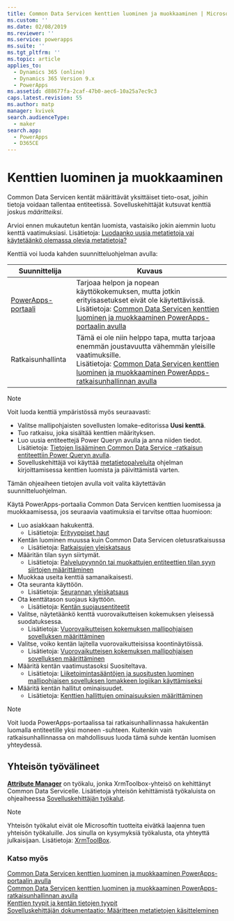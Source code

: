 ```yaml
---
title: Common Data Servicen kenttien luominen ja muokkaaminen | MicrosoftDocs
ms.custom: ''
ms.date: 02/08/2019
ms.reviewer: ''
ms.service: powerapps
ms.suite: ''
ms.tgt_pltfrm: ''
ms.topic: article
applies_to:
  - Dynamics 365 (online)
  - Dynamics 365 Version 9.x
  - PowerApps
ms.assetid: d88677fa-2caf-47b0-aec6-10a25a7ec9c3
caps.latest.revision: 55
ms.author: matp
manager: kvivek
search.audienceType:
  - maker
search.app:
  - PowerApps
  - D365CE
---
```

# <a name="how-to-create-and-edit-fields"></a>Kenttien luominen ja muokkaaminen

Common Data Servicen kentät määrittävät yksittäiset tieto-osat, joihin tietoja voidaan tallentaa entiteetissä. Sovelluskehittäjät kutsuvat kenttiä joskus *määritteiksi*. 
  
Arvioi ennen mukautetun kentän luomista, vastaisiko jokin aiemmin luotu kenttä vaatimuksiasi. Lisätietoja: [Luodaanko uusia metatietoja vai käytetäänkö olemassa olevia metatietoja?](create-edit-metadata.md#create-new-metadata-or-use-existing-metadata)

Kenttiä voi luoda kahden suunnitteluohjelman avulla:

|Suunnittelija| Kuvaus|
|--|--|
|[PowerApps-portaali](https://web.powerapps.com/?utm_source=padocs&utm_medium=linkinadoc&utm_campaign=referralsfromdoc)|Tarjoaa helpon ja nopean käyttökokemuksen, mutta jotkin erityisasetukset eivät ole käytettävissä.<br />Lisätietoja: [Common Data Servicen kenttien luominen ja muokkaaminen PowerApps-portaalin avulla](create-edit-field-portal.md)|
|Ratkaisunhallinta|Tämä ei ole niin helppo tapa, mutta tarjoaa enemmän joustavuutta vähemmän yleisille vaatimuksille.<br />Lisätietoja: [Common Data Servicen kenttien luominen ja muokkaaminen PowerApps-ratkaisunhallinnan avulla](create-edit-field-solution-explorer.md) |

> [!NOTE]
> Voit luoda kenttiä ympäristössä myös seuraavasti:
> - Valitse mallipohjaisten sovellusten lomake-editorissa **Uusi kenttä**.
> - Tuo ratkaisu, joka sisältää kenttien määrityksen.
> - Luo uusia entiteettejä Power Queryn avulla ja anna niiden tiedot.<br />Lisätietoja: [Tietojen lisääminen Common Data Service -ratkaisun entiteettiin Power Queryn avulla](/powerapps/maker/common-data-service/data-platform-cds-newentity-pq).
> - Sovelluskehittäjä voi käyttää [metatietopalveluita](/powerapps/developer/common-data-service/use-web-services#metadata-services) ohjelman kirjoittamisessa kenttien luomista ja päivittämistä varten.

Tämän ohjeaiheen tietojen avulla voit valita käytettävän suunnitteluohjelman. 

Käytä PowerApps-portaalia Common Data Servicen kenttien luomisessa ja muokkaamisessa, jos seuraavia vaatimuksia ei tarvitse ottaa huomioon:

- Luo asiakkaan hakukenttä. 
   - Lisätietoja: [Erityyppiset haut](types-of-fields.md#different-types-of-lookups)
- Kentän luominen muussa kuin Common Data Servicen oletusratkaisussa 
   - Lisätietoja: [Ratkaisujen yleiskatsaus](solutions-overview.md)
- Määritän tilan syyn siirtymät. 
   - Lisätietoja: [Palvelupyynnön tai muokattujen entiteettien tilan syyn siirtojen määrittäminen](define-status-reason-transitions.md)
- Muokkaa useita kenttiä samanaikaisesti.
- Ota seuranta käyttöön. 
   - Lisätietoja: [Seurannan yleiskatsaus](../../developer/common-data-service/auditing-overview.md)
- Ota kenttätason suojaus käyttöön. 
   - Lisätietoja: [Kentän suojausentiteetit](../../developer/common-data-service/field-security-entities.md)
- Valitse, näytetäänkö kenttä vuorovaikutteisen kokemuksen yleisessä suodatuksessa. 
   - Lisätietoja: [Vuorovaikutteisen kokemuksen mallipohjaisen sovelluksen määrittäminen](../model-driven-apps/configure-interactive-experience-dashboards.md)
- Valitse, voiko kentän lajitella vuorovaikutteisissa koontinäytöissä. 
   - Lisätietoja: [Vuorovaikutteisen kokemuksen mallipohjaisen sovelluksen määrittäminen](../model-driven-apps/configure-interactive-experience-dashboards.md)
- Määritä kentän vaatimustasoksi Suositeltava. 
   - Lisätietoja: [Liiketoimintasääntöjen ja suositusten luominen mallipohjaisen sovelluksen lomakkeen logiikan käyttämiseksi](../model-driven-apps/create-business-rules-recommendations-apply-logic-form.md)
- Määritä kentän hallitut ominaisuudet. 
   - Lisätietoja: [Kenttien hallittujen ominaisuuksien määrittäminen](set-managed-properties-for-field.md)

> [!NOTE]
> Voit luoda PowerApps-portaalissa tai ratkaisunhallinnassa hakukentän luomalla entiteetille yksi moneen -suhteen. Kuitenkin vain ratkaisunhallinnassa on mahdollisuus luoda tämä suhde kentän luomisen yhteydessä.

## <a name="community-tools"></a>Yhteisön työvälineet

**[Attribute Manager](https://www.xrmtoolbox.com/plugins/DLaB.Xrm.AttributeManager/)** on työkalu, jonka XrmToolbox-yhteisö on kehittänyt Common Data Servicelle. Lisätietoja yhteisön kehittämistä työkaluista on ohjeaiheessa [Sovelluskehittäjän työkalut](https://docs.microsoft.com/dynamics365/customer-engagement/developer/developer-tools).

> [!NOTE]
> Yhteisön työkalut eivät ole Microsoftin tuotteita eivätkä laajenna tuen yhteisön työkaluille. Jos sinulla on kysymyksiä työkalusta, ota yhteyttä julkaisijaan. Lisätietoja: [XrmToolBox](https://www.xrmtoolbox.com).

### <a name="see-also"></a>Katso myös  
[Common Data Servicen kenttien luominen ja muokkaaminen PowerApps-portaalin avulla](create-edit-field-portal.md)<br />
[Common Data Servicen kenttien luominen ja muokkaaminen PowerApps-ratkaisunhallinnan avulla](create-edit-field-solution-explorer.md)<br />
[Kenttien tyypit ja kentän tietojen tyypit](types-of-fields.md)<br />
[Sovelluskehittäjän dokumentaatio: Määritteen metatietojen käsitteleminen](/dynamics365/customer-engagement/developer/org-service/work-attribute-metadata)
 
